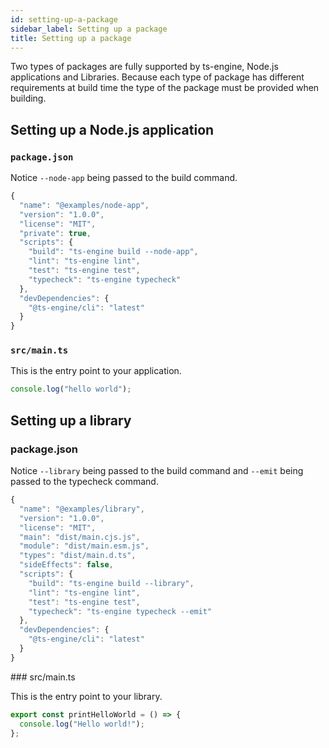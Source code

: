 ```yaml
---
id: setting-up-a-package
sidebar_label: Setting up a package
title: Setting up a package
---
```


Two types of packages are fully supported by ts-engine, Node.js applications and Libraries. Because each type of package has different requirements at build time the type of the package must be provided when building.

## Setting up a Node.js application

### `package.json`

Notice `--node-app` being passed to the build command.

```ts
{
  "name": "@examples/node-app",
  "version": "1.0.0",
  "license": "MIT",
  "private": true,
  "scripts": {
    "build": "ts-engine build --node-app",
    "lint": "ts-engine lint",
    "test": "ts-engine test",
    "typecheck": "ts-engine typecheck"
  },
  "devDependencies": {
    "@ts-engine/cli": "latest"
  }
}
```

### `src/main.ts`

This is the entry point to your application.

```ts
console.log("hello world");
```

## Setting up a library

### package.json

Notice `--library` being passed to the build command and `--emit` being passed to the typecheck command.

```ts
{
  "name": "@examples/library",
  "version": "1.0.0",
  "license": "MIT",
  "main": "dist/main.cjs.js",
  "module": "dist/main.esm.js",
  "types": "dist/main.d.ts",
  "sideEffects": false,
  "scripts": {
    "build": "ts-engine build --library",
    "lint": "ts-engine lint",
    "test": "ts-engine test",
    "typecheck": "ts-engine typecheck --emit"
  },
  "devDependencies": {
    "@ts-engine/cli": "latest"
  }
}
```

### src/main.ts

This is the entry point to your library.

```ts
export const printHelloWorld = () => {
  console.log("Hello world!");
};
```
